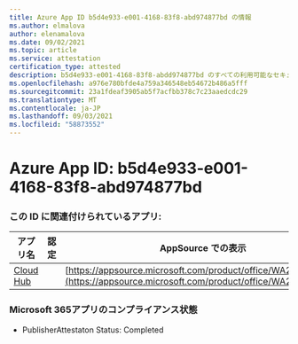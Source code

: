 ```yaml
---
title: Azure App ID b5d4e933-e001-4168-83f8-abd974877bd の情報
ms.author: elmalova
author: elenamalova
ms.date: 09/02/2021
ms.topic: article
ms.service: attestation
certification_type: attested
description: b5d4e933-e001-4168-83f8-abdd974877bd のすべての利用可能なセキュリティおよびコンプライアンス情報。
ms.openlocfilehash: a976e780bfde4a759a346548eb54672b486a5fff
ms.sourcegitcommit: 23a1fdeaf3905ab5f7acfbb378c7c23aaedcdc29
ms.translationtype: MT
ms.contentlocale: ja-JP
ms.lasthandoff: 09/03/2021
ms.locfileid: "58873552"
---
```

# <a name="azure-app-id-b5d4e933-e001-4168-83f8-abdd974877bd"></a>Azure App ID: b5d4e933-e001-4168-83f8-abd974877bd


### <a name="apps-associated-with-this-id"></a>この ID に関連付けられているアプリ:
| **アプリ名** | **認定** | **AppSource での表示** |
|--------------|---------------|-----------------------|
| [Cloud Hub](https://docs.microsoft.com/microsoft-365-app-certification/forward/WA200003034) |  | [https://appsource.microsoft.com/product/office/WA200003034](https://appsource.microsoft.com/product/office/WA200003034) |

### <a name="microsoft-365-app-compliance-status"></a>Microsoft 365アプリのコンプライアンス状態
- PublisherAttestaton Status: Completed
